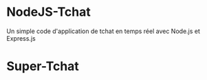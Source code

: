 # NodeJS-Tchat

Un simple code d'application de tchat en temps réel avec Node.js et Express.js
# Super-Tchat
